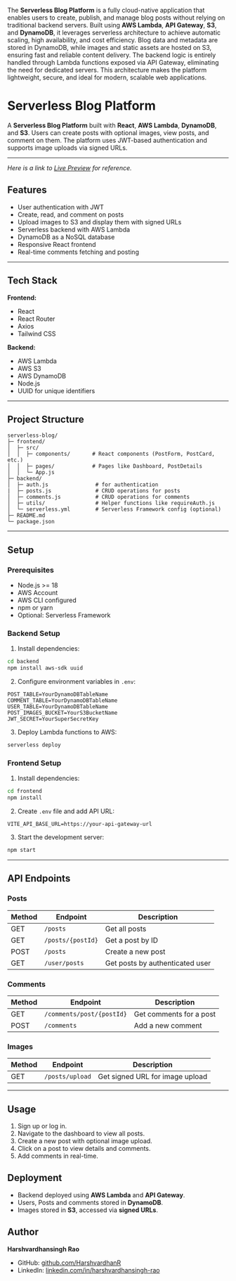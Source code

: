 The **Serverless Blog Platform** is a fully cloud-native application that enables users to create, publish, and manage blog posts without relying on traditional backend servers. Built using **AWS Lambda**, **API Gateway**, **S3**, and **DynamoDB**, it leverages serverless architecture to achieve automatic scaling, high availability, and cost efficiency. Blog data and metadata are stored in DynamoDB, while images and static assets are hosted on S3, ensuring fast and reliable content delivery. The backend logic is entirely handled through Lambda functions exposed via API Gateway, eliminating the need for dedicated servers. This architecture makes the platform lightweight, secure, and ideal for modern, scalable web applications.



# Serverless Blog Platform

A **Serverless Blog Platform** built with **React**, **AWS Lambda**, **DynamoDB**, and **S3**.
Users can create posts with optional images, view posts, and comment on them.
The platform uses JWT-based authentication and supports image uploads via signed URLs.

---
*Here is a link to [Live Preview](https://serverless-blog-platform-sami.vercel.app/) for reference.*

## Features

* User authentication with JWT
* Create, read, and comment on posts
* Upload images to S3 and display them with signed URLs
* Serverless backend with AWS Lambda
* DynamoDB as a NoSQL database
* Responsive React frontend
* Real-time comments fetching and posting

---

## Tech Stack

**Frontend:**

* React
* React Router
* Axios
* Tailwind CSS

**Backend:**

* AWS Lambda
* AWS S3
* AWS DynamoDB
* Node.js
* UUID for unique identifiers

---

## Project Structure

```
serverless-blog/
├─ frontend/
│  ├─ src/
│  │  ├─ components/       # React components (PostForm, PostCard, etc.)
│  │  ├─ pages/            # Pages like Dashboard, PostDetails
│  │  └─ App.js
├─ backend/
│  ├─ auth.js               # for authentication
|  ├─ posts.js              # CRUD operations for posts
│  ├─ comments.js           # CRUD operations for comments
│  ├─ utils/                # Helper functions like requireAuth.js
│  └─ serverless.yml        # Serverless Framework config (optional)
├─ README.md
└─ package.json
```

---

## Setup

### Prerequisites

* Node.js >= 18
* AWS Account
* AWS CLI configured
* npm or yarn
* Optional: Serverless Framework

### Backend Setup

1. Install dependencies:

```bash
cd backend
npm install aws-sdk uuid
```

2. Configure environment variables in `.env`:

```env
POST_TABLE=YourDynamoDBTableName
COMMENT_TABLE=YourDynamoDBTableName
USER_TABLE=YourDynamoDBTableName
POST_IMAGES_BUCKET=YourS3BucketName
JWT_SECRET=YourSuperSecretKey
```

3. Deploy Lambda functions to AWS:

```bash
serverless deploy
```

### Frontend Setup

1. Install dependencies:

```bash
cd frontend
npm install
```

2. Create `.env` file and add API URL:

```env
VITE_API_BASE_URL=https://your-api-gateway-url
```

3. Start the development server:

```bash
npm start
```

---

## API Endpoints

### Posts

| Method | Endpoint          | Description                     |
| ------ | ----------------- | ------------------------------- |
| GET    | `/posts`          | Get all posts                   |
| GET    | `/posts/{postId}` | Get a post by ID                |
| POST   | `/posts`          | Create a new post               |
| GET    | `/user/posts`     | Get posts by authenticated user |

### Comments

| Method | Endpoint                  | Description             |
| ------ | ------------------------- | ----------------------- |
| GET    | `/comments/post/{postId}` | Get comments for a post |
| POST   | `/comments`               | Add a new comment       |

### Images

| Method | Endpoint        | Description                     |
| ------ | --------------- | ------------------------------- |
| GET    | `/posts/upload` | Get signed URL for image upload |

---

## Usage

1. Sign up or log in.
2. Navigate to the dashboard to view all posts.
3. Create a new post with optional image upload.
4. Click on a post to view details and comments.
5. Add comments in real-time.


## Deployment

* Backend deployed using **AWS Lambda** and **API Gateway**.
* Users, Posts and comments stored in **DynamoDB**.
* Images stored in **S3**, accessed via **signed URLs**.


## Author

**Harshvardhansingh Rao**

* GitHub: [github.com/HarshvardhanR](https://github.com/HarshvardhanR)
* LinkedIn: [linkedin.com/in/harshvardhansingh-rao](https://www.linkedin.com/in/harshvardhansingh-rao-a63929222/)
